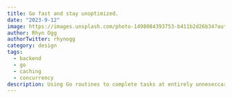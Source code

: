 ```yaml
---
title: Go fast and stay unoptimized.
date: "2023-9-12"
image: https://images.unsplash.com/photo-1498084393753-b411b2d26b34?auto=format&fit=crop&q=80&w=900&ixlib=rb-4.0.3&ixid=M3wxMjA3fDB8MHxwaG90by1wYWdlfHx8fGVufDB8fHx8fA%3D%3D
author: Rhyn Ogg
authorTwitter: rhynogg
category: design
tags:
  - backend
  - go
  - caching
  - concurrency
description: Using Go routines to complete tasks at entirely unneseccary speeds.
---
```


